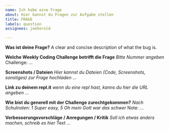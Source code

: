 ```yaml
---
name: Ich habe eine Frage
about: Hier kannst du Fragen zur Aufgabe stellen
title: FRAGE
labels: question
assignees: joeherold

---
```


**Was ist deine Frage?**
A clear and concise description of what the bug is.

**Welche Weekly Coding Challenge betrifft die Frage**
_Bitte Nummer angeben_
Challenge: ...

**Screenshots / Dateien**
_Hier kannst du Dateien (Code, Screenshots, sonstiges) zur Frage hochladen_
...

**Link zu deinem repl.it**
_wenn du eine repl hast, kanns du hier die URL angeben_
...

**Wie bist du generell mit der Challenge zurechtgekommen?**
_Nach Schulnoten: 1 Super easy, 5 Oh mein Gott war das schwer_
Note: ...

**Verbesserungsvorschläge / Anregungen / Kritik**
_Soll ich etwas anders machen, schreib es hier_
Text ...
